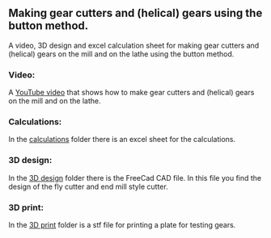 ## Making gear cutters and (helical) gears using the button method.
A video, 3D design and excel calculation sheet for making gear cutters and (helical) gears on the mill and on the lathe using the button method.
### Video:
A [YouTube video](https://youtu.be/ImloYwHc-BY) that shows how to make gear cutters and (helical) gears on the mill and on the lathe.
### Calculations:
In the [calculations](https://github.com/MetalWorkerTools/GearCutting) folder there is an excel sheet for the calculations.
### 3D design:
In the [3D design](https://github.com/MetalWorkerTools/GearCutting/tree/main/3D%20design) folder there is the FreeCad CAD file. In this file you find the design of the fly cutter and end mill style cutter.
### 3D print:
In the [3D print](https://github.com/MetalWorkerTools/GearCutting/tree/main/3D%20print) folder is a stf file for printing a plate for testing gears.


